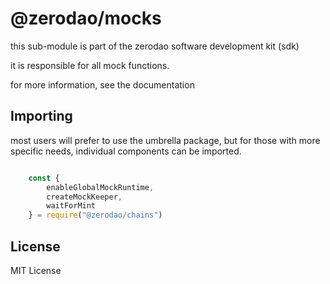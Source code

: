 # @zerodao/mocks

this sub-module is part of the zerodao software development kit (sdk)

it is responsible for all mock functions. 

for more information, see the documentation

## Importing 

most users will prefer to use the umbrella package, but for those with more specific needs, individual components can be imported.

``` javascript 

    const {
        enableGlobalMockRuntime,
        createMockKeeper,
        waitForMint
    } = require("@zerodao/chains")
```

## License

MIT License
